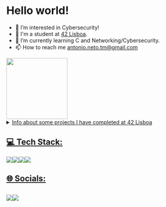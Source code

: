<h1>Hello world!</h1>

- 👀 I’m interested in Cybersecurity!
- 🔭 I'm a student at <a href="https://www.42lisboa.com" target="_blank">42 Lisboa</a>.
- 🌱 I’m currently learning C and Networking/Cybersecurity.
- 📫 How to reach me antonio.neto.tm@gmail.com

<div id="GitHub stats">
  <a href="https://github.com/amarques02/">
  <img height="160em" src="https://github-readme-stats.vercel.app/api/top-langs/?username=amarques02&theme=tokyonight&hide_border=true&layout=compact"/>
</div>

 <details>
<summary>Info about some projects I have completed at 42 Lisboa</summary>

| Project                                                  |  Language  | Grade| Description                                                           |
|----------------------------------------------------------|------------|------|-----------------------------------------------------------------------|
| [libft](https://github.com/amarques02/42_Libft)          | C          | 100% | Create a library of basic functions.                                  |
| [GNL](https://github.com/amarques02/42_Get_next_line)    | C          | 125% | Read a single line from a file descriptor, can be used in a loop.     |
| [ft_printf](https://github.com/amarques02/42_Printf)     | C          | 100% | Recode the standard C library function, printf.                       |
| born2beroot                                              | Shell, CLI | 100% | Create a virtual machine to host a Debian server.                     |
| [minitalk](https://github.com/amarques02/42_Minitalk)    | C          | 125% | Make 2 terminals talk.                                                |
| [push_swap](https://github.com/amarques02/42_Push_Swap)  | C          | 84%  | Sort Numbers in a stack.                                              |

</details>

<h2> 💻 Tech Stack: </h2>
<div style="display: flex; flex-direction: row">
  <img src="https://img.shields.io/badge/c-%2300599C.svg?style=for-the-badge&logo=c&logoColor=white"/>
  <img src="https://img.shields.io/badge/html5-%23E34F26.svg?style=for-the-badge&logo=html5&logoColor=white"/>
  <img src="https://img.shields.io/badge/css3-%231572B6.svg?style=for-the-badge&logo=css3&logoColor=white"/>
  <img src="https://img.shields.io/badge/javascript-%23323330.svg?style=for-the-badge&logo=javascript&logoColor=%23F7DF1E"/>
</div>

<h2> 🌐 Socials: <h2>
<div style="display: flex; flex-direction: row;">
  <a href= "https://linkedin.com/in/amarques02/""_blank"><img src="https://img.shields.io/badge/LinkedIn-%230077B5.svg?logo=linkedin&logoColor=white"       target="_blank"></a>
  <a href= "https://instagram.com/antonio_tm_neto""_blank"><img src="https://img.shields.io/badge/Instagram-%23E4405F.svg?logo=Instagram&logoColor=white"      target="_blank"></a>
</div>
